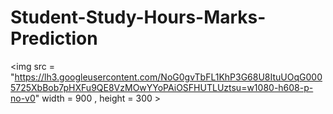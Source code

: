 # Student-Study-Hours-Marks-Prediction
<img src = "https://lh3.googleusercontent.com/NoG0gvTbFL1KhP3G68U8ItuUOqG0005725XbBob7pHXFu9QE8VzMOwYYoPAiOSFHUTLUztsu=w1080-h608-p-no-v0" width = 900 , height = 300 >
